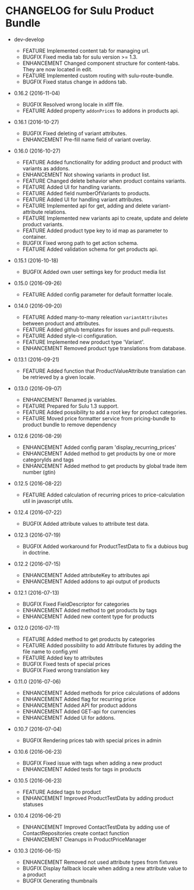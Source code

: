 CHANGELOG for Sulu Product Bundle
=================================

* dev-develop
    * FEATURE     Implemented content tab for managing url.
    * BUGFIX      Fixed media tab for sulu version >= 1.3.
    * ENHANCEMENT Changed component structure for content-tabs. They are now located in edit.
    * FEATURE     Implemented custom routing with sulu-route-bundle.
    * BUGFIX      Fixed status change in addons tab.

* 0.16.2 (2016-11-04)
    * BUGFIX      Resolved wrong locale in xliff file.
    * FEATURE     Added property `addonPrices` to addons in products api.

* 0.16.1 (2016-10-27)
    * BUGFIX      Fixed deleting of variant attributes.
    * ENHANCEMENT Pre-fill name field of variant overlay.

* 0.16.0 (2016-10-27)
    * FEATURE     Added functionality for adding product and product with variants as addons.
    * ENHANCEMENT Not showing variants in product list.
    * FEATURE     Changed delete behavior when product contains variants.
    * FEATURE     Added UI for handling variants.
    * FEATURE     Added field numberOfVariants to products.
    * FEATURE     Added UI for handling variant attributes.
    * FEATURE     Implemented api for get, adding and delete variant-attribute relations.
    * FEATURE     Implemented new variants api to create, update and delete product variants.
    * FEATURE     Added product type key to id map as parameter to container.
    * BUGFIX      Fixed wrong path to get action schema.
    * FEATURE     Added validation schema for get products api.

* 0.15.1 (2016-10-18)
    * BUGFIX      Added own user settings key for product media list

* 0.15.0 (2016-09-26)
    * FEATURE     Added config parameter for default formatter locale.

* 0.14.0 (2016-09-20)
    * FEATURE     Added many-to-many releation `variantAttributes` between product and attributes.
    * FEATURE     Added github templates for issues and pull-requests.
    * FEATURE     Added style-ci configuration.
    * FEATURE     Implemented new product type 'Variant'.
    * ENHANCEMENT Removed product type translations from database.

* 0.13.1 (2016-09-21)
    * FEATURE     Added function that ProductValueAttribute translation can be retrieved by a given locale.

* 0.13.0 (2016-09-07)
    * ENHANCEMENT Renamed js variables.
    * FEATURE     Prepared for Sulu 1.3 support.
    * FEATURE     Added possibility to add a root key for product categories.
    * FEATURE     Moved price formatter service from pricing-bundle to product bundle to remove dependency

* 0.12.6 (2016-08-29)
    * ENHANCEMENT Added config param 'display_recurring_prices'
    * ENHANCEMENT Added method to get products by one or more categoryIds and tags
    * ENHANCEMENT Added method to get products by global trade item number (gtin)

* 0.12.5 (2016-08-22)
    * FEATURE Added calculation of recurring prices to price-calculation util in javascript utils.

* 0.12.4 (2016-07-22)
    * BUGFIX  Added attribute values to attribute test data.

* 0.12.3 (2016-07-19)
    * BUGFIX  Added workaround for ProductTestData to fix a dubious bug in doctrine.

* 0.12.2 (2016-07-15)
    * ENHANCEMENT Added attributeKey to attributes api
    * ENHANCEMENT Added addons to api output of products

* 0.12.1 (2016-07-13)
    * BUGFIX      Fixed FieldDescriptor for categories
    * ENHANCEMENT Added method to get products by tags
    * ENHANCEMENT Added new content type for products

* 0.12.0 (2016-07-11)
    * FEATURE   Added method to get products by categories
    * FEATURE   Added possibility to add Attribute fixtures by adding the file name to config.yml
    * FEATURE   Added key to attributes
    * BUGFIX    Fixed tests of special prices
    * BUGFIX    Fixed wrong translation key

* 0.11.0 (2016-07-06)
    * ENHANCEMENT Added methods for price calculations of addons
    * ENHANCEMENT Added flag for recurring price
    * ENHANCEMENT Added API for product addons
    * ENHANCEMENT Added GET-api for currencies
    * ENHANCEMENT Added UI for addons.

* 0.10.7 (2016-07-04)
    * BUGFIX Rendering prices tab with special prices in admin

* 0.10.6 (2016-06-23)
    * BUGFIX Fixed issue with tags when adding a new product
    * ENHANCEMENT Added tests for tags in products

* 0.10.5 (2016-06-23)
    * FEATURE Added tags to product
    * ENHANCEMENT Improved ProductTestData by adding product statuses
    
* 0.10.4 (2016-06-21)
    * ENHANCEMENT Improved ContactTestData by adding use of ContactRepositories create contact function
    * ENHANCEMENT Cleanups in ProductPriceManager

* 0.10.3 (2016-06-15)
    * ENHANCEMENT Removed not used attribute types from fixtures
    * BUGFIX Display fallback locale when adding a new attribute value to a product
    * BUGFIX Generating thumbnails
